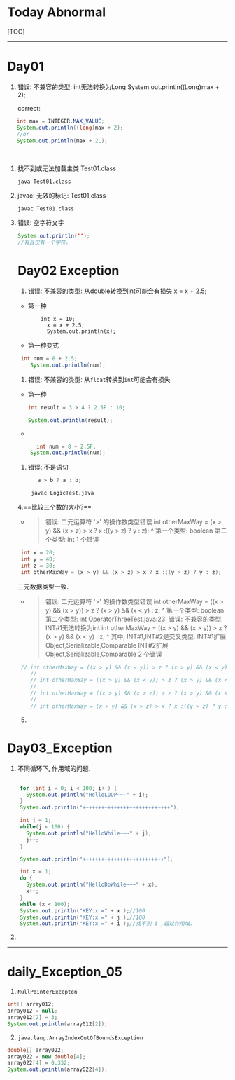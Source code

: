# Today Abnormal

[TOC]

------

# Day01

1. 错误: 不兼容的类型: int无法转换为Long
       System.out.println((Long)max + 2);

   correct:   

```java 
   int max = INTEGER.MAX_VALUE;
   System.out.println((long)max + 2);
   //or
   System.out.println(max + 2L);
```

   

​    

1. 找不到或无法加载主类 Test01.class

   `java Test01.class`  

2. javac: 无效的标记: Test01.class

   `javac Test01.class`

3. 错误: 空字符文字

   ```java
   System.out.println('');
   //有且仅有一个字符。
   ```

   

   # Day02 Exception

   1. 错误: 不兼容的类型: 从double转换到int可能会有损失
           x = x + 2.5;

   - 第一种

     ```jav
       	 int x = 10;
           x = x + 2.5;
           System.out.println(x);
     ```

   - 第一种变式

   ```java
   	int num = 8 + 2.5;
       System.out.println(num);
   ```

   

   1. 错误: 不兼容的类型: 从`float`转换到`int`可能会有损失

   - 第一种

     ```java
     int result = 3 > 4 ? 2.5F : 10;
     
     System.out.println(result);
     ```

   - 

   ```java
    	 int num = 8 + 2.5F;
       System.out.println(num);
   ```

   

   1. 错误: 不是语句

      ```java
         a > b ? a : b;
      ```

      ` javac LogicTest.java`

   

   4.==比较三个数的大小?==

   

   - > 错误: 二元运算符 '>' 的操作数类型错误
     >    int otherMaxWay = (x > y) && (x > z) > x ? x :((y > z) ? y : z);
     >                                         ^
     >  第一个类型:  boolean
     >  第二个类型: int
     > 1 个错误

   

   ```java
    int x = 20;
    int y = 40;
    int z = 30;   
    int otherMaxWay = (x > y) && (x > z) > x ? x :((y > z) ? y : z);
   
   ```

   三元数据类型一致.

   - > 错误: 二元运算符 '>' 的操作数类型错误
     >     int otherMaxWay = ((x > y) && (x > y)) > z ? (x > y) && (x < y) : z;
     >                                            ^
     >   第一个类型:  boolean
     >   第二个类型: int
     > OperatorThreeTest.java:23: 错误: 不兼容的类型: INT#1无法转换为int
     >     int otherMaxWay = ((x > y) && (x > y)) > z ? (x > y) && (x < y) : z;
     >                                                ^
     >   其中, INT#1,INT#2是交叉类型:
     >     INT#1扩展Object,Serializable,Comparable<? extends INT#2>
     >     INT#2扩展Object,Serializable,Comparable<?>
     > 2 个错误

   

   ```java
   	// int otherMaxWay = ((x > y) && (x < y)) > z ? (x > y) && (x < y) : z;
       //
       // int otherMaxWay = ((x > y) && (x < y)) > z ? (x > y) && (x < y) : z;
       //
       // int otherMaxWay = ((x > y) && (x > z)) > z ? (x > y) && (x < y) : z;
       //
       // int otherMaxWay = (x > y) && (x > z) > x ? x :((y > z) ? y : z);
   ```

   

   

   5.

# Day03_Exception

1. 不同循环下, 作用域的问题.

```java
	
	for (int i = 0; i < 100; i++) {
      System.out.println("HelloLOOP~~~" + i);
    }
    System.out.println("++++++++++++++++++++++++++++");

    int j = 1;
    while(j < 100) {
      System.out.println("HelloWhile~~~" + j);
      j++;
    }

    System.out.println("++++++++++++++++++++++++++");

    int x = 1;
    do {
      System.out.println("HelloDoWhile~~~" + x);
      x++;
    }
    while (x < 100);
    System.out.println("KEY:x =" + x );//100
    System.out.println("KEY:x =" + j );//100
    System.out.println("KEY:x =" + i );//找不到 i ,超过作用域.

```



2.

______





# daily_Exception_05

1.  `NullPointerExcepton`

```java
int[] array012;
array012 = null;
array012[2] = 3;
System.out.println(array012[2]);
```

2. `java.lang.ArrayIndexOutOfBoundsException`



```java
double[] array022;
array022 = new double[4];
array022[4] = 0.332;
System.out.println(array022[4]);
```


